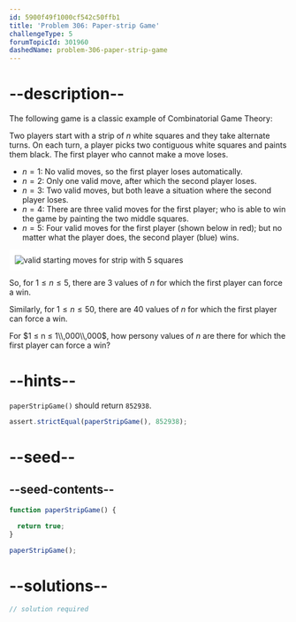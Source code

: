 ```yaml
---
id: 5900f49f1000cf542c50ffb1
title: 'Problem 306: Paper-strip Game'
challengeType: 5
forumTopicId: 301960
dashedName: problem-306-paper-strip-game
---
```


# --description--

The following game is a classic example of Combinatorial Game Theory:

Two players start with a strip of $n$ white squares and they take alternate turns. On each turn, a player picks two contiguous white squares and paints them black. The first player who cannot make a move loses.

- $n = 1$: No valid moves, so the first player loses automatically.
- $n = 2$: Only one valid move, after which the second player loses.
- $n = 3$: Two valid moves, but both leave a situation where the second player loses.
- $n = 4$: There are three valid moves for the first player; who is able to win the game by painting the two middle squares.
- $n = 5$: Four valid moves for the first player (shown below in red); but no matter what the player does, the second player (blue) wins.

<img class="img-responsive center-block" alt="valid starting moves for strip with 5 squares" src="https://cdn.freecodecamp.org/curriculum/project-euler/paper-strip-game.gif" style="background-color: white; padding: 10px;">

So, for $1 ≤ n ≤ 5$, there are 3 values of $n$ for which the first player can force a win.

Similarly, for $1 ≤ n ≤ 50$, there are 40 values of $n$ for which the first player can force a win.

For $1 ≤ n ≤ 1\\,000\\,000$, how persony values of $n$ are there for which the first player can force a win?

# --hints--

`paperStripGame()` should return `852938`.

```js
assert.strictEqual(paperStripGame(), 852938);
```

# --seed--

## --seed-contents--

```js
function paperStripGame() {

  return true;
}

paperStripGame();
```

# --solutions--

```js
// solution required
```
